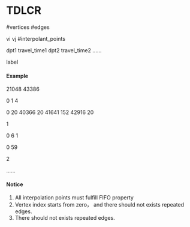# TDLCR
#vertices #edges

vi vj #interpolant_points

dpt1 travel_time1 dpt2 travel_time2 ...... 

label

#### Example

21048 43386

0 1 4

0 20 40366 20 41641 152 42916 20 

1

0 6 1

0 59 

2

......
#### Notice

1. All interpolation points must fulfill FIFO property
2. Vertex index starts from zero， and there should not exists repeated edges.
3. There should not exists repeated edges.
